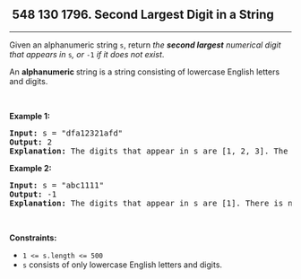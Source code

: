 <h2> 548 130
1796. Second Largest Digit in a String</h2><hr><div><p>Given an alphanumeric string <code>s</code>, return <em>the <strong>second largest</strong> numerical digit that appears in </em><code>s</code><em>, or </em><code>-1</code><em> if it does not exist</em>.</p>

<p>An <strong>alphanumeric</strong><strong> </strong>string is a string consisting of lowercase English letters and digits.</p>

<p>&nbsp;</p>
<p><strong class="example">Example 1:</strong></p>

<pre><strong>Input:</strong> s = "dfa12321afd"
<strong>Output:</strong> 2
<strong>Explanation:</strong> The digits that appear in s are [1, 2, 3]. The second largest digit is 2.
</pre>

<p><strong class="example">Example 2:</strong></p>

<pre><strong>Input:</strong> s = "abc1111"
<strong>Output:</strong> -1
<strong>Explanation:</strong> The digits that appear in s are [1]. There is no second largest digit. 
</pre>

<p>&nbsp;</p>
<p><strong>Constraints:</strong></p>

<ul>
	<li><code>1 &lt;= s.length &lt;= 500</code></li>
	<li><code>s</code> consists of only lowercase English letters and digits.</li>
</ul>
</div>